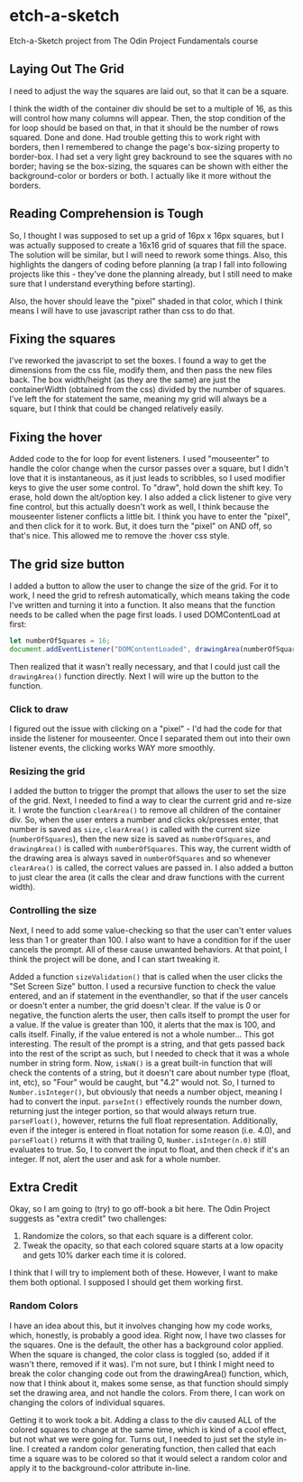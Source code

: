 # etch-a-sketch

Etch-a-Sketch project from The Odin Project Fundamentals course

## Laying Out The Grid

I need to adjust the way the squares are laid out, so that it can be a square.

I think the width of the container div should be set to a multiple of 16, as this will control how many columns will appear. Then, the stop condition of the for loop should be based on that, in that it should be the number of rows squared. Done and done. Had trouble getting this to work right with borders, then I remembered to change the page's box-sizing property to border-box. I had set a very light grey backround to see the squares with no border; having se the box-sizing, the squares can be shown with either the background-color or borders or both. I actually like it more without the borders.

## Reading Comprehension is Tough

So, I thought I was supposed to set up a grid of 16px x 16px squares, but I was actually supposed to create a 16x16 grid of squares that fill the space. The solution will be similar, but I will need to rework some things. Also, this highlights the dangers of coding before planning (a trap I fall into following projects like this - they've done the planning already, but I still need to make sure that I understand everything before starting).

Also, the hover should leave the "pixel" shaded in that color, which I think means I will have to use javascript rather than css to do that.

## Fixing the squares

I've reworked the javascript to set the boxes. I found a way to get the dimensions from the css file, modify them, and then pass the new files back. The box width/height (as they are the same) are just the containerWidth (obtained from the css) divided by the number of squares. I've left the for statement the same, meaning my grid will always be a square, but I think that could be changed relatively easily.

## Fixing the hover

Added code to the for loop for event listeners. I used "mouseenter" to handle the color change when the cursor passes over a square, but I didn't love that it is instantaneous, as it just leads to scribbles, so I used modifier keys to give the user some control. To "draw", hold down the shift key. To erase, hold down the alt/option key. I also added a click listener to give very fine control, but this actually doesn't work as well, I think because the mouseenter listener conflicts a little bit. I think you have to enter the "pixel", and then click for it to work. But, it does turn the "pixel" on AND off, so that's nice. This allowed me to remove the :hover css style.

## The grid size button

I added a button to allow the user to change the size of the grid. For it to work, I need the grid to refresh automatically, which means taking the code I've written and turning it into a function. It also means that the function needs to be called when the page first loads. I used DOMContentLoad at first:

```javascript
let numberOfSquares = 16;
document.addEventListener("DOMContentLoaded", drawingArea(numberOfSquares));
```

Then realized that it wasn't really necessary, and that I could just call the `drawingArea()` function directly. Next I will wire up the button to the function.

### Click to draw

I figured out the issue with clicking on a "pixel" - I'd had the code for that inside the listener for mouseenter. Once I separated them out into their own listener events, the clicking works WAY more smoothly.

### Resizing the grid

I added the button to trigger the prompt that allows the user to set the size of the grid. Next, I needed to find a way to clear the current grid and re-size it. I wrote the function `clearArea()` to remove all children of the container div. So, when the user enters a number and clicks ok/presses enter, that number is saved as `size`, `clearArea()` is called with the current size (`numberOfSquares`), then the new size is saved as `numberOfSquares`, and `drawingArea()` is called with `numberOfSquares`. This way, the current width of the drawing area is always saved in `numberOfSquares` and so whenever `clearArea()` is called, the correct values are passed in. I also added a button to just clear the area (it calls the clear and draw functions with the current width).

### Controlling the size

Next, I need to add some value-checking so that the user can't enter values less than 1 or greater than 100. I also want to have a condition for if the user cancels the prompt. All of these cause unwanted behaviors. At that point, I think the project will be done, and I can start tweaking it.

Added a function `sizeValidation()` that is called when the user clicks the "Set Screen Size" button. I used a recursive function to check the value entered, and an if statement in the eventhandler, so that if the user cancels or doesn't enter a number, the grid doesn't clear. If the value is 0 or negative, the function alerts the user, then calls itself to prompt the user for a value. If the value is greater than 100, it alerts that the max is 100, and calls itself. Finally, if the value entered is not a whole number... This got interesting. The result of the prompt is a string, and that gets passed back into the rest of the script as such, but I needed to check that it was a whole number in string form. Now, `isNaN()` is a great built-in function that will check the contents of a string, but it doesn't care about number type (float, int, etc), so "Four" would be caught, but "4.2" would not. So, I turned to `Number.isInteger()`, but obviously that needs a number object, meaning I had to convert the input.  `parseInt()` effectively rounds the number down, returning just the integer portion, so that would always return true. `parseFloat()`, however, returns the full float representation. Additionally, even if the integer is entered in float notation for some reason (i.e. 4.0), and `parseFloat()` returns it with that trailing 0, `Number.isInteger(n.0)` still evaluates to true. So, I to convert the input to float, and then check if it's an integer. If not, alert the user and ask for a whole number.

## Extra Credit

Okay, so I am going to (try) to go off-book a bit here. The Odin Project suggests as "extra credit" two challenges:

1. Randomize the colors, so that each square is a different color.
2. Tweak the opacity, so that each colored square starts at a low opacity and gets 10% darker each time it is colored.

I think that I will try to implement both of these. However, I want to make them both optional. I supposed I should get them working first.

### Random Colors

I have an idea about this, but it involves changing how my code works, which, honestly, is probably a good idea. Right now, I have two classes for the squares. One is the default, the other has a background color applied. When the square is changed, the color class is toggled (so, added if it wasn't there, removed if it was). I'm not sure, but I think I might need to break the color changing code out from the drawingArea() function, which, now that I think about it, makes some sense, as that function should simply set the drawing area, and not handle the colors. From there, I can work on changing the colors of individual squares.

Getting it to work took a bit. Adding a class to the div caused ALL of the colored squares to change at the same time, which is kind of a cool effect, but not what we were going for. Turns out, I needed to just set the style in-line. I created a random color generating function, then called that each time a square was to be colored so that it would select a random color and apply it to the background-color attribute in-line.
